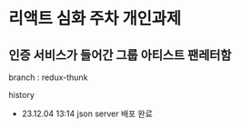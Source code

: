 # 리액트 심화 주차 개인과제
## 인증 서비스가 들어간 그룹 아티스트 팬레터함
branch : redux-thunk

history
- 23.12.04 13:14 json server 배포 완료
